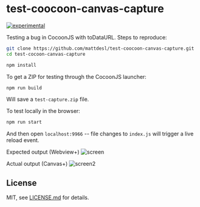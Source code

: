 # test-coocoon-canvas-capture

[![experimental](http://badges.github.io/stability-badges/dist/experimental.svg)](http://github.com/badges/stability-badges)

Testing a bug in CocoonJS with toDataURL. Steps to reproduce:

```sh
git clone https://github.com/mattdesl/test-coocoon-canvas-capture.git
cd test-cocoon-canvas-capture

npm install
```

To get a ZIP for testing through the CocoonJS launcher:

```sh
npm run build
```

Will save a `test-capture.zip` file.

To test locally in the browser:

```sh
npm run start
```

And then open `localhost:9966` -- file changes to `index.js` will trigger a live reload event.


Expected output (Webview+)
![screen](http://i.imgur.com/hwPRe4N.png)

Actual output (Canvas+)
![screen2](http://i.imgur.com/Vx6T3Y7.png)

## License

MIT, see [LICENSE.md](http://github.com/mattdesl/test-coocoon-canvas-capture/blob/master/LICENSE.md) for details.
